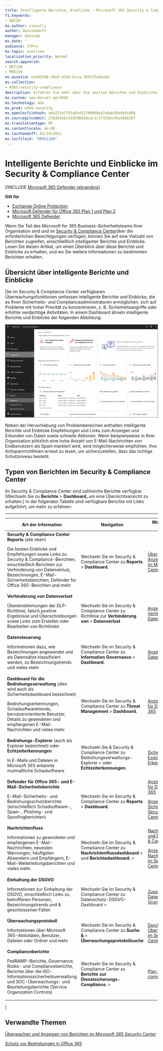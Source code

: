 ```yaml
---
title: Intelligente Berichte, Einblicke – Microsoft 365 Security & Compliance Center
f1.keywords:
- NOCSH
ms.author: siosulli
author: denisebmsft
manager: dansimp
ms.date: ''
audience: ITPro
ms.topic: overview
localization_priority: Normal
search.appverid:
- MET150
- MOE150
ms.assetid: e3e95f68-36e9-4256-bcca-78fe7fe5ea5d
ms.collection:
- M365-security-compliance
description: Erfahren Sie mehr über die smarten Berichte und Einblicke, die im Security & Compliance Center verfügbar sind, und wie Sie diese verwenden, um Daten ein- und zu untersuchen und schnelle Aktionen zu ergreifen.
ms.custom: seo-marvel-apr2020
ms.technology: mdo
ms.prod: m365-security
ms.openlocfilehash: ada253a7751ab5e5179b06bba7a8ab30adb9cd88
ms.sourcegitcommit: 27b2b2e5c41934b918cac2c171556c45e36661bf
ms.translationtype: MT
ms.contentlocale: de-DE
ms.lasthandoff: 03/19/2021
ms.locfileid: "50921168"
---
```

# <a name="smart-reports-and-insights-in-the-security--compliance-center"></a>Intelligente Berichte und Einblicke im Security & Compliance Center

[!INCLUDE [Microsoft 365 Defender rebranding](../includes/microsoft-defender-for-office.md)]

**Gilt für**
- [Exchange Online Protection](exchange-online-protection-overview.md)
- [Microsoft Defender für Office 365 Plan 1 und Plan 2](office-365-atp.md)
- [Microsoft 365 Defender](../mtp/microsoft-threat-protection.md)

Wenn Sie Teil des Microsoft for 365 Business-Sicherheitsteams Ihrer Organisation sind und im [Security & Compliance Center](permissions-in-the-security-and-compliance-center.md)über die erforderlichen Berechtigungen verfügen, können Sie auf eine Vielzahl von Berichten zugreifen, einschließlich intelligenter Berichte und Einblicke. Lesen Sie diesen Artikel, um einen Überblick über diese Berichte und Einblicke zu erhalten, und wo Sie weitere Informationen zu bestimmten Berichten erhalten.

## <a name="smart-reports-and-insights-overview"></a>Übersicht über intelligente Berichte und Einblicke

Die im Security & Compliance Center verfügbaren Überwachungsfunktionen umfassen intelligente Berichte und Einblicke, die es Ihren Sicherheits- und Complianceadministratoren ermöglichen, sich auf Probleme mit hoher Priorität zu konzentrieren, z. B. Sicherheitsangriffe oder erhöhte verdächtige Aktivitäten. In einem Dashboard ähneln intelligente Berichte und Einblicke der folgenden Abbildung:

![Das Dashboard "Berichte" im Security & Compliance Center](../../media/2a668c3d-3fa3-4e37-8149-46989b33ae8c.png)

Neben der Hervorhebung von Problembereichen enthalten intelligente Berichte und Einblicke Empfehlungen und Links zum Anzeigen und Erkunden von Daten sowie schnelle Aktionen. Wenn beispielsweise in Ihrer Organisation plötzlich eine hohe Anzahl von E-Mail-Nachrichten von Endbenutzern als Spam markiert wird, wird möglicherweise empfohlen, Ihre Antispamrichtlinien erneut zu lesen, um sicherzustellen, dass das richtige Schutzniveau besteht.

## <a name="types-of-reports-in-the-security--compliance-center"></a>Typen von Berichten im Security & Compliance Center

Im Security & Compliance Center sind zahlreiche Berichte verfügbar. (Wechseln Sie zu **Berichte** \> **Dashboard,** um eine Übersichtsansicht zu erhalten.) In der folgenden Tabelle sind verfügbare Berichte mit Links aufgeführt, um mehr zu erfahren:

****

|Art der Information|Navigation|Wo sie mehr erfahren können|
|---|---|---|
|**Security & Compliance Center Reports** (alle oben) <p> Die besten Einblicke und Empfehlungen sowie Links zu Security & Compliance-Berichten, einschließlich Berichten zur Verhinderung von Datenverlust, Bezeichnungen, E-Mail-Sicherheitsberichten, Defender for Office 365-Berichten und mehr|Wechseln Sie im Security & Compliance Center zu **Reports** \> **Dashboard.**|[Überwachen und Anzeigen von Berichten im Microsoft 365 Security Center](../mtp/overview-security-center.md)|
|**Verhinderung von Datenverlust** <p> Übereinstimmungen der DLP-Richtlinie, falsch positive Ergebnisse und Überschreibungen sowie Links zum Erstellen oder Bearbeiten von Richtlinien|Wechseln Sie im Security & Compliance Center zu Richtlinie zur **Verhinderung von** \> **Datenverlust**|[Anzeigen der Berichte zur Verhinderung von Datenverlust](../../compliance/view-the-dlp-reports.md)|
|**Datensteuerung** <p> Informationen dazu, wie Bezeichnungen angewendet und als Datensätze klassifiziert werden, zu Bezeichnungstrends und vieles mehr|Wechseln Sie im Security & Compliance Center zu **Information Governance** \> **Dashboard.**|[Anzeigen der Datengovernanceberichte](../../compliance/view-the-data-governance-reports.md)|
|**Dashboard für die Bedrohungsverwaltung** (dies wird auch als Sicherheitsdashboard bezeichnet) <p> Bedrohungserkennungen, Schadsoftwaretrends, benutzerorientierte Benutzer, Details zu gesendeten und empfangenen E-Mail-Nachrichten und vieles mehr|Wechseln Sie im Security & Compliance Center zu **Threat Management** \> **Dashboard.**|[Anzeigen von Berichten für Defender für Office 365](view-reports-for-atp.md)|
|**Bedrohungs-Explorer** (auch als Explorer bezeichnet) oder **Echtzeiterkennungen** <p> In E-Mails und Dateien in Microsoft 365 erkannte mutmaßliche Schadsoftware|Wechseln Sie & Security & Compliance  Center zu Bedrohungsverwaltungs-Explorer \>  oder **Echtzeiterkennungen.**<br> |[Sicherheitsrisiken-Explorer (oder Echtzeit-Erkennung)](threat-explorer.md)|
|**Defender für Office 365- und E-Mail-Sicherheitsberichte** <p> E-Mail-Sicherheits- und Bedrohungsschutzberichte (einschließlich Schadsoftware-, Spam-, Phishing- und Spoofingberichten)|Wechseln Sie im Security & Compliance Center zu **Reports** \> **Dashboard.**|[Anzeigen von Berichten für Defender für Office 365](view-reports-for-atp.md) <p> [Anzeigen von E-Mail-Sicherheitsberichten im Security & Compliance Center](view-email-security-reports.md)|
|**Nachrichtenfluss** <p> Informationen zu gesendeten und empfangenen E-Mail-Nachrichten, neuesten Warnungen, häufigsten Absendern und Empfängern, E-Mail-Weiterleitungsberichten und vieles mehr.|Wechseln Sie im Security & Compliance Center zu **Nachrichtenflussdashboard** \>  und **Berichtedashboard.** \> |[Nachrichtenübermittlung und Einblicke im Security & Compliance Center](mail-flow-insights-v2.md) <p> [Anzeigen von Nachrichtenflussberichten im Security & Compliance Center](view-mail-flow-reports.md)|
|**Einhaltung der DSGVO** <p> Informationen zur Einhaltung der DSGVO, einschließlich Links zu betroffenen Personen, Bezeichnungstrends und & geschlossenen Fällen|Wechseln Sie im Security & Compliance  Center zu Datenschutz-DSGVO-Dashboard \> |[Zusammenfassung Datenschutz-Grundverordnung](/compliance/regulatory/gdpr)|
|**Überwachungsprotokoll** <p> Informationen über Microsoft 365-Aktivitäten, Benutzer, Dateien oder Ordner und mehr|Wechseln Sie im Security & Compliance Center zu **Suche &** \> **Überwachungsprotokollsuche**|[Durchsuchen des Überwachungsprotokolls im Security & Compliance Center](../../compliance/search-the-audit-log-in-security-and-compliance.md)|
|**Complianceberichte** <p> FedRAMP-Berichte, Governance, Risiko- und Complianceberichte, Berichte über die ISO-Informationssicherheitsverwaltung und SOC-Überwachungs- und Beurteilungsberichte (Service Organization Controls)|Wechseln Sie im Security & Compliance Center zu **Berichte zur Dienstsicherungs-Compliance.** \> |[Plan for security & compliance in Office 365](../../compliance/plan-for-security-and-compliance.md)|
|

## <a name="related-topics"></a>Verwandte Themen

[Überwachen und Anzeigen von Berichten im Microsoft 365 Security Center](../mtp/overview-security-center.md)

[Schutz vor Bedrohungen in Office 365](protect-against-threats.md)